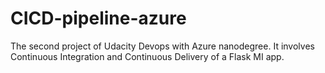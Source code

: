 # CICD-pipeline-azure
The second project of Udacity Devops with Azure nanodegree. It involves Continuous Integration and Continuous Delivery of a Flask MI app.
